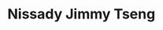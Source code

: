 # Nissady Jimmy Tseng
<!---
## About Me
Hi~I'm Nissady(it pronounce /ni-sa-di/. In fact, I prefer it typed in all lowercase)

## Education
- Master degree of Department of Transportation & Logistics Management of NCTU(NYCU)

## Skills
- data analysis
- road safety performance analysis
- driver safety behavior

## Projects
- [Project 1](link-to-project1): Brief description.
- [Project 2](link-to-project2): Brief description.

## Contact
- GitHub: [YourGitHubUsername](https://github.com/YourGitHubUsername)
- LinkedIn: [YourLinkedInProfile](https://www.linkedin.com/in/YourLinkedInProfile)
- Email: your.email@example.com
--->

<!---
nissady/nissady is a ✨ special ✨ repository because its `README.md` (this file) appears on your GitHub profile.
You can click the Preview link to take a look at your changes.
--->
